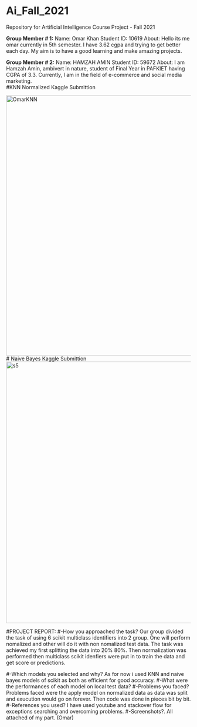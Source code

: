 # Ai_Fall_2021
Repository for Artificial Intelligence Course Project - Fall 2021

**Group Member # 1:**
Name: Omar Khan
Student ID: 10619
About: Hello its me omar currently in 5th semester. I have 3.62 cgpa and trying to get better each day. My aim is to have a good learning and make amazing projects.

**Group Member # 2:**
Name: HAMZAH AMIN
Student ID: 59672
About: I am Hamzah Amin, ambivert in nature, student of Final Year in PAFKIET having CGPA of 3.3. Currently, I am in the field of e-commerce and social media marketing.  
#KNN Normalized Kaggle Submittion

<img width="709" alt="OmarKNN" src="https://user-images.githubusercontent.com/91969204/147761720-55cf6933-220c-4a5f-aa20-d671a5fd68d6.PNG">
# Naive Bayes Kaggle Submittion

<img width="713" alt="s5" src="https://user-images.githubusercontent.com/91969204/147763104-c5325275-83a0-4719-a1e7-a9bf7a1e0c4c.PNG">

#PROJECT REPORT:
#-How you approached the task?
Our group divided the task of using 6 scikit multiclass identifiers into 2 group. One will perform nomalized and other will do it with non nomalized test data.
The task was achieved my first splitting the data into 20% 80%. Then normalization was performed then multiclass scikit idenfiers were put in to train the data and get score or predictions.

#-Which models you selected and why?
As for now i used KNN and naive bayes models of scikit as both as efficient for good accuracy.
#-What were the performances of each model on local test data?
#-Problems you faced?
Problems faced were the apply model on normalized data as data was split and exucution would go on forever. Then code was done in pieces bit by bit.
#-References you used?
I have used youtube and stackover flow for exceptions searching and overcoming problems.
#-Screenshots?.
All attached of my part. (Omar)
